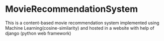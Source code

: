# MovieRecommendationSystem
This is a content-based movie recommendation system implemented using Machine Learning(cosine-similarity) and hosted in a website with help of django (python web framework)
